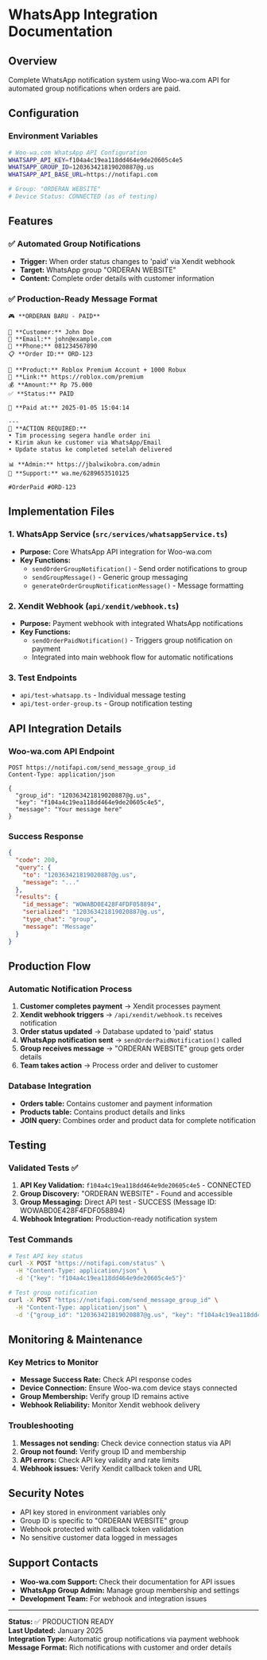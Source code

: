 # WhatsApp Integration Documentation

## Overview
Complete WhatsApp notification system using Woo-wa.com API for automated group notifications when orders are paid.

## Configuration

### Environment Variables
```bash
# Woo-wa.com WhatsApp API Configuration
WHATSAPP_API_KEY=f104a4c19ea118dd464e9de20605c4e5
WHATSAPP_GROUP_ID=120363421819020887@g.us
WHATSAPP_API_BASE_URL=https://notifapi.com

# Group: "ORDERAN WEBSITE"
# Device Status: CONNECTED (as of testing)
```

## Features

### ✅ Automated Group Notifications
- **Trigger:** When order status changes to 'paid' via Xendit webhook
- **Target:** WhatsApp group "ORDERAN WEBSITE" 
- **Content:** Complete order details with customer information

### ✅ Production-Ready Message Format
```
🎮 **ORDERAN BARU - PAID**

👤 **Customer:** John Doe
📧 **Email:** john@example.com
📱 **Phone:** 081234567890
📋 **Order ID:** ORD-123

🎯 **Product:** Roblox Premium Account + 1000 Robux
🔗 **Link:** https://roblox.com/premium
💰 **Amount:** Rp 75.000
✅ **Status:** PAID

📅 **Paid at:** 2025-01-05 15:04:14

---
🚀 **ACTION REQUIRED:**
• Tim processing segera handle order ini
• Kirim akun ke customer via WhatsApp/Email
• Update status ke completed setelah delivered

📊 **Admin:** https://jbalwikobra.com/admin
💬 **Support:** wa.me/6289653510125

#OrderPaid #ORD-123
```

## Implementation Files

### 1. WhatsApp Service (`src/services/whatsappService.ts`)
- **Purpose:** Core WhatsApp API integration for Woo-wa.com
- **Key Functions:**
  - `sendOrderGroupNotification()` - Send order notifications to group
  - `sendGroupMessage()` - Generic group messaging
  - `generateOrderGroupNotificationMessage()` - Message formatting

### 2. Xendit Webhook (`api/xendit/webhook.ts`)
- **Purpose:** Payment webhook with integrated WhatsApp notifications
- **Key Functions:**
  - `sendOrderPaidNotification()` - Triggers group notification on payment
  - Integrated into main webhook flow for automatic notifications

### 3. Test Endpoints
- `api/test-whatsapp.ts` - Individual message testing
- `api/test-order-group.ts` - Group notification testing

## API Integration Details

### Woo-wa.com API Endpoint
```
POST https://notifapi.com/send_message_group_id
Content-Type: application/json

{
  "group_id": "120363421819020887@g.us",
  "key": "f104a4c19ea118dd464e9de20605c4e5",
  "message": "Your message here"
}
```

### Success Response
```json
{
  "code": 200,
  "query": {
    "to": "120363421819020887@g.us",
    "message": "..."
  },
  "results": {
    "id_message": "WOWABD0E428F4FDF058894",
    "serialized": "120363421819020887@g.us",
    "type_chat": "group",
    "message": "Message"
  }
}
```

## Production Flow

### Automatic Notification Process
1. **Customer completes payment** → Xendit processes payment
2. **Xendit webhook triggers** → `/api/xendit/webhook.ts` receives notification
3. **Order status updated** → Database updated to 'paid' status
4. **WhatsApp notification sent** → `sendOrderPaidNotification()` called
5. **Group receives message** → "ORDERAN WEBSITE" group gets order details
6. **Team takes action** → Process order and deliver to customer

### Database Integration
- **Orders table:** Contains customer and payment information
- **Products table:** Contains product details and links
- **JOIN query:** Combines order and product data for complete notification

## Testing

### Validated Tests ✅
1. **API Key Validation:** `f104a4c19ea118dd464e9de20605c4e5` - CONNECTED
2. **Group Discovery:** "ORDERAN WEBSITE" - Found and accessible
3. **Group Messaging:** Direct API test - SUCCESS (Message ID: WOWABD0E428F4FDF058894)
4. **Webhook Integration:** Production-ready notification system

### Test Commands
```bash
# Test API key status
curl -X POST "https://notifapi.com/status" \
  -H "Content-Type: application/json" \
  -d '{"key": "f104a4c19ea118dd464e9de20605c4e5"}'

# Test group notification
curl -X POST "https://notifapi.com/send_message_group_id" \
  -H "Content-Type: application/json" \
  -d '{"group_id": "120363421819020887@g.us", "key": "f104a4c19ea118dd464e9de20605c4e5", "message": "Test message"}'
```

## Monitoring & Maintenance

### Key Metrics to Monitor
- **Message Success Rate:** Check API response codes
- **Device Connection:** Ensure Woo-wa.com device stays connected
- **Group Membership:** Verify group ID remains active
- **Webhook Reliability:** Monitor Xendit webhook delivery

### Troubleshooting
1. **Messages not sending:** Check device connection status via API
2. **Group not found:** Verify group ID and membership
3. **API errors:** Check API key validity and rate limits
4. **Webhook issues:** Verify Xendit callback token and URL

## Security Notes
- API key stored in environment variables only
- Group ID is specific to "ORDERAN WEBSITE" group
- Webhook protected with callback token validation
- No sensitive customer data logged in messages

## Support Contacts
- **Woo-wa.com Support:** Check their documentation for API issues
- **WhatsApp Group Admin:** Manage group membership and settings
- **Development Team:** For webhook and integration issues

---

**Status:** ✅ PRODUCTION READY  
**Last Updated:** January 2025  
**Integration Type:** Automatic group notifications via payment webhook  
**Message Format:** Rich notifications with customer and order details  
